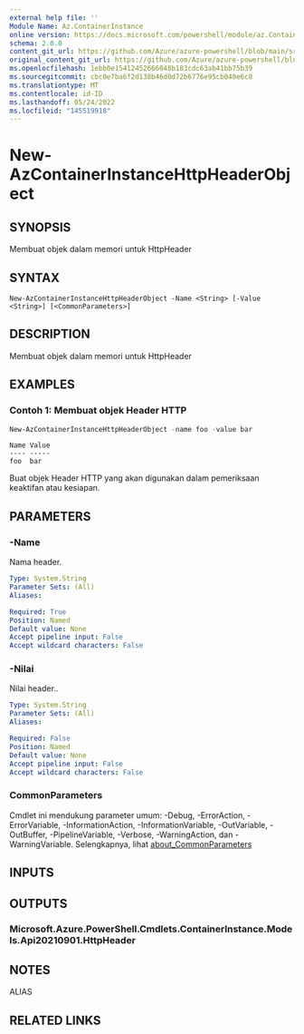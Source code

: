 ```yaml
---
external help file: ''
Module Name: Az.ContainerInstance
online version: https://docs.microsoft.com/powershell/module/az.ContainerInstance/New-AzContainerInstanceHttpHeaderObject
schema: 2.0.0
content_git_url: https://github.com/Azure/azure-powershell/blob/main/src/ContainerInstance/help/New-AzContainerInstanceHttpHeaderObject.md
original_content_git_url: https://github.com/Azure/azure-powershell/blob/main/src/ContainerInstance/help/New-AzContainerInstanceHttpHeaderObject.md
ms.openlocfilehash: 1ebb0e15412452666048b183cdc63ab41bb75b39
ms.sourcegitcommit: cbc0e7ba6f2d138b46d0d72b6776e95cb040e6c8
ms.translationtype: MT
ms.contentlocale: id-ID
ms.lasthandoff: 05/24/2022
ms.locfileid: "145519918"
---
```

# New-AzContainerInstanceHttpHeaderObject

## SYNOPSIS
Membuat objek dalam memori untuk HttpHeader

## SYNTAX

```
New-AzContainerInstanceHttpHeaderObject -Name <String> [-Value <String>] [<CommonParameters>]
```

## DESCRIPTION
Membuat objek dalam memori untuk HttpHeader

## EXAMPLES

### Contoh 1: Membuat objek Header HTTP
```powershell
New-AzContainerInstanceHttpHeaderObject -name foo -value bar
```

```output
Name Value
---- -----
foo  bar
```

Buat objek Header HTTP yang akan digunakan dalam pemeriksaan keaktifan atau kesiapan.

## PARAMETERS

### -Name
Nama header.

```yaml
Type: System.String
Parameter Sets: (All)
Aliases:

Required: True
Position: Named
Default value: None
Accept pipeline input: False
Accept wildcard characters: False
```

### -Nilai
Nilai header..

```yaml
Type: System.String
Parameter Sets: (All)
Aliases:

Required: False
Position: Named
Default value: None
Accept pipeline input: False
Accept wildcard characters: False
```

### CommonParameters
Cmdlet ini mendukung parameter umum: -Debug, -ErrorAction, -ErrorVariable, -InformationAction, -InformationVariable, -OutVariable, -OutBuffer, -PipelineVariable, -Verbose, -WarningAction, dan -WarningVariable. Selengkapnya, lihat [about_CommonParameters](http://go.microsoft.com/fwlink/?LinkID=113216)

## INPUTS

## OUTPUTS

### Microsoft.Azure.PowerShell.Cmdlets.ContainerInstance.Models.Api20210901.HttpHeader

## NOTES

ALIAS

## RELATED LINKS

